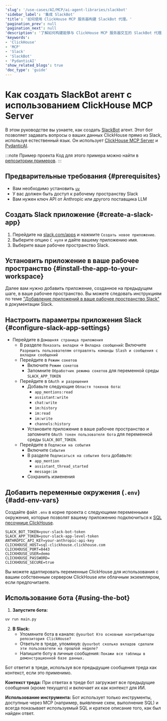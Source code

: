 ```yaml
---
'slug': '/use-cases/AI/MCP/ai-agent-libraries/slackbot'
'sidebar_label': '集成 SlackBot'
'title': '如何使用 ClickHouse MCP 服务器构建 SlackBot 代理。'
'pagination_prev': null
'pagination_next': null
'description': '了解如何构建能够与 ClickHouse MCP 服务器交互的 SlackBot 代理。'
'keywords':
- 'ClickHouse'
- 'MCP'
- 'Slack'
- 'SlackBot'
- 'PydanticAI'
'show_related_blogs': true
'doc_type': 'guide'
---
```



# Как создать SlackBot агент с использованием ClickHouse MCP Server

В этом руководстве вы узнаете, как создать [SlackBot](https://slack.com/intl/en-gb/help/articles/202026038-An-introduction-to-Slackbot) агент.
Этот бот позволяет задавать вопросы о ваших данных ClickHouse прямо из Slack, используя естественный язык. Он использует
[ClickHouse MCP Server](https://github.com/ClickHouse/mcp-clickhouse) и [PydanticAI](https://ai.pydantic.dev/mcp/client/#__tabbed_1_1).

:::note Пример проекта
Код для этого примера можно найти в [репозитории примеров](https://github.com/ClickHouse/examples/blob/main/ai/mcp/slackbot/README.md).
:::

## Предварительные требования {#prerequisites}
- Вам необходимо установить [`uv`](https://docs.astral.sh/uv/getting-started/installation/)
- У вас должен быть доступ к рабочему пространству Slack
- Вам нужен ключ API от Anthropic или другого поставщика LLM

<VerticalStepper headerLevel="h2">

## Создать Slack приложение {#create-a-slack-app}

1. Перейдите на [slack.com/apps](https://slack.com/apps) и нажмите `Создать новое приложение`.
2. Выберите опцию `С нуля` и дайте вашему приложению имя.
3. Выберите ваше рабочее пространство Slack.

## Установить приложение в ваше рабочее пространство {#install-the-app-to-your-workspace}

Далее вам нужно добавить приложение, созданное на предыдущем шаге, в ваше рабочее пространство.
Вы можете следовать инструкциям по теме ["Добавление приложений в ваше рабочее пространство Slack"](https://slack.com/intl/en-gb/help/articles/202035138-Add-apps-to-your-Slack-workspace)
в документации Slack.

## Настроить параметры приложения Slack {#configure-slack-app-settings}

- Перейдите в `Домашняя страница приложения`
  - В разделе `Показать вкладки` → `Вкладка сообщений`: Включите `Разрешить пользователям отправлять команды Slash и сообщения с вкладки сообщений`
  - Перейдите в `Режим сокетов`
    - Включите `Режим сокетов`
    - Запомните `Обработчик режима сокетов` для переменной среды `SLACK_APP_TOKEN`
  - Перейдите в `OAuth и разрешения`
    - Добавьте следующие `Областя токенов бота`:
      - `app_mentions:read`
      - `assistant:write`
      - `chat:write`
      - `im:history`
      - `im:read`
      - `im:write`
      - `channels:history`
    - Установите приложение в ваше рабочее пространство и запомните `OAuth токен пользователя бота` для переменной среды `SLACK_BOT_TOKEN`.
  - Перейдите в `Подписки на события`
    - Включите `События`
    - В разделе `Подписаться на события бота` добавьте:
      - `app_mention`
      - `assistant_thread_started`
      - `message:im`
    - Сохранить изменения

## Добавить переменные окружения (`.env`) {#add-env-vars}

Создайте файл `.env` в корне проекта с следующими переменными окружения,
которые позволят вашему приложению подключиться к [SQL песочнице ClickHouse](https://sql.clickhouse.com/).

```env
SLACK_BOT_TOKEN=your-slack-bot-token
SLACK_APP_TOKEN=your-slack-app-level-token
ANTHROPIC_API_KEY=your-anthropic-api-key
CLICKHOUSE_HOST=sql-clickhouse.clickhouse.com
CLICKHOUSE_PORT=8443
CLICKHOUSE_USER=demo
CLICKHOUSE_PASSWORD=
CLICKHOUSE_SECURE=true
```

Вы можете адаптировать переменные ClickHouse для использования с вашим собственным сервером ClickHouse
или облачным экземпляром, если предпочитаете.

## Использование бота {#using-the-bot}

1. **Запустите бота:**

```sh
uv run main.py
```
2. **В Slack:**
    - Упомяните бота в канале: `@yourbot Кто основные контрибьюторы репозитория ClickHouse?`
    - Ответьте в треде, упомянув: `@yourbot сколько вкладов сделали эти пользователи на прошлой неделе?`
    - Напишите боту в личные сообщения: `Покажи все таблицы в демонстрационной базе данных.`

Бот ответит в треде, используя все предыдущие сообщения треда как контекст, 
если это применимо.

**Контекст треда:**
При ответах в треде бот загружает все предыдущие сообщения (кроме текущего) и включает их как контекст для ИИ.

**Использование инструмента:**
Бот использует только инструменты, доступные через MCP (например, выявление схем, выполнение SQL) и всегда показывает используемый SQL и краткое описание того, как был найден ответ.

</VerticalStepper>
